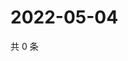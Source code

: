 # 2022-05-04

共 0 条

<!-- BEGIN WEIBO -->
<!-- 最后更新时间 Wed May 04 2022 11:42:55 GMT+0800 (China Standard Time) -->

<!-- END WEIBO -->
